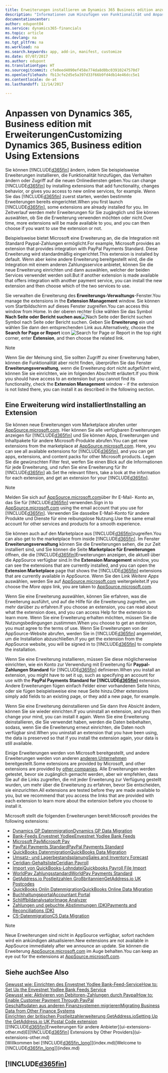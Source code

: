 ```yaml
---
title: Erweiterungen installieren um Dynamics 365 Business edition anzupassen | Microsoft Docs
description: "Informationen zum Hinzufügen von Funktionalität und Anpassungen für Dynamics 365 Business edition erhalten durch die Installation von Erweiterungen."
documentationcenter: 
author: edupont04
ms.service: dynamics365-financials
ms.topic: article
ms.devlang: na
ms.tgt_pltfrm: na
ms.workload: na
ms.search.keywords: app, add-in, manifest, customize
ms.date: 07/07/2017
ms.author: edupont
ms.translationtype: HT
ms.sourcegitcommit: cfe0eed4090ef458e774da8d0bc03910247570d7
ms.openlocfilehash: fb13cfe2d5e5a397d33f66b9fd4db14e46dcc5e1
ms.contentlocale: de-at
ms.lasthandoff: 12/14/2017

---
```

# <a name="customizing-dynamics-365-business-edition-using-extensions"></a><span data-ttu-id="7536f-103">Anpassen von Dynamics 365, Business edition mit Erweiterungen</span><span class="sxs-lookup"><span data-stu-id="7536f-103">Customizing Dynamics 365, Business edition Using Extensions</span></span>
<span data-ttu-id="7536f-104">Sie können [!INCLUDE[d365fin](includes/d365fin_md.md)] ändern, indem Sie beispielsweise Erweiterungen installieren, die Funktionalität hinzufügen, das Verhalten ändern oder Zugriff auf die neuen Onlinediensten geben.</span><span class="sxs-lookup"><span data-stu-id="7536f-104">You can change [!INCLUDE[d365fin](includes/d365fin_md.md)] by installing extensions that add functionality, changes behavior, or gives you access to new online services, for example.</span></span>
<span data-ttu-id="7536f-105">Wenn Sie das [!INCLUDE[d365fin](includes/d365fin_md.md)] zuerst starten, werden bestimmte Erweiterungen bereits eingerichtet.</span><span class="sxs-lookup"><span data-stu-id="7536f-105">When you first launch [!INCLUDE[d365fin](includes/d365fin_md.md)], some extensions are already installed for you.</span></span> <span data-ttu-id="7536f-106">Im Zeitverlauf werden mehr Erweiterungen für Sie zugänglich und Sie können auswählen, ob Sie die Erweiterung verwenden möchten oder nicht.</span><span class="sxs-lookup"><span data-stu-id="7536f-106">Over time, more extensions will be made available to you, and you can then choose if you want to use the extension or not.</span></span>

<span data-ttu-id="7536f-107">Beispielsweise bietet Microsoft eine Erweiterung an, die die Integration mit Standard Paypal-Zahlungen ermöglicht.</span><span class="sxs-lookup"><span data-stu-id="7536f-107">For example, Microsoft provides an extension that provides integration with PayPal Payments Standard.</span></span> <span data-ttu-id="7536f-108">Diese Erweiterung wird standardmäßig eingerichtet.</span><span class="sxs-lookup"><span data-stu-id="7536f-108">This extension is installed by default.</span></span>
<span data-ttu-id="7536f-109">Wenn aber keine andere Erweiterung bereitgestellt wird, die die Integration mit einem anderen Zahlungsservice anbietet, können Sie die neue Erweiterung einrichten und dann auswählen, welcher der beiden Services verwendet werden soll.</span><span class="sxs-lookup"><span data-stu-id="7536f-109">But if another extension is made available that offers integration with another payment service, you can install the new extension and then choose which of the two services to use.</span></span>  

<span data-ttu-id="7536f-110">Sie verwalten die Erweiterung des **Erweiterungs-Verwaltungs**-Fenster.</span><span class="sxs-lookup"><span data-stu-id="7536f-110">You manage the extensions in the **Extension Management** window.</span></span> <span data-ttu-id="7536f-111">Sie können vom Startbildschirm auf dieses Fenster zugreifen.</span><span class="sxs-lookup"><span data-stu-id="7536f-111">You can access this window from Home.</span></span> <span data-ttu-id="7536f-112">In der oberen rechter Ecke wählen Sie das Symbol **Nach Seite oder Bericht suchen aus**![Nach Seite oder Bericht suchen](media/ui-search/search_small.png "")Symbol nach Seite oder Bericht suchen. Geben Sie **Erweiterung** ein und wählen Sie dann den entsprechenden Link aus.</span><span class="sxs-lookup"><span data-stu-id="7536f-112">Alternatively, choose the **Search for Page or Report** icon ![Search for Page or Report](media/ui-search/search_small.png "Search for Page or Report icon") in the top right corner, enter **Extension**, and then choose the related link.</span></span>  

> [!NOTE]  
>   <span data-ttu-id="7536f-113">Wenn Sie der Meinung sind, Sie sollten Zugriff zu einer Erweiterung haben, können die Funktionalität aber nicht finden, überprüfen Sie das Fenster **Erweiterungsverwaltung**, wenn die Erweiterung dort nicht aufgeführt wird, können Sie sie einrichten, wie im folgenden Abschnitt erläutert.</span><span class="sxs-lookup"><span data-stu-id="7536f-113">If you think you should have access to an extension but you cannot find its functionality, check the **Extension Management** window - if the extension is not listed there, you can install it as described in the following section.</span></span>  

## <a name="installing-an-extension"></a><span data-ttu-id="7536f-114">Eine Erweiterung wird installiert</span><span class="sxs-lookup"><span data-stu-id="7536f-114">Installing an Extension</span></span>
<span data-ttu-id="7536f-115">Sie können neue Erweiterungen vom Marketplace abrufen unter [AppSource.microsoft.com](https://appsource.microsoft.com/en-us/marketplace/apps?product=dynamics-365%3Bdynamics-365-for-financials&page=1). Hier können Sie alle verfügbaren Erweiterungen anzeigen für [!INCLUDE[d365fin](includes/d365fin_md.md)] und Sie können Apps, Erweiterungen und Inhaltpakete für andere Microsoft-Produkte abrufen.</span><span class="sxs-lookup"><span data-stu-id="7536f-115">You can get new extensions from the marketplace at [AppSource.microsoft.com](https://appsource.microsoft.com/en-us/marketplace/apps?product=dynamics-365%3Bdynamics-365-for-financials&page=1). Here, you can see all available extensions for [!INCLUDE[d365fin](includes/d365fin_md.md)], and you can get apps, extensions, and content packs for other Microsoft products.</span></span> <span data-ttu-id="7536f-116">Legen Sie die gewünschten Filter fest, werfen Sie einen Blick auf die Informationen für jede Erweiterung, und rufen Sie eine Erweiterung für Ihr [!INCLUDE[d365fin](includes/d365fin_md.md)] ab.</span><span class="sxs-lookup"><span data-stu-id="7536f-116">Set the relevant filters, take a look at the information for each extension, and get an extension for your [!INCLUDE[d365fin](includes/d365fin_md.md)].</span></span>  
> [!NOTE]  
>   <span data-ttu-id="7536f-117">Melden Sie sich auf [AppSource.microsoft.com](https://appsource.microsoft.com/)über Ihr E-Mail- Konto an, das Sie für [!INCLUDE[d365fin](includes/d365fin_md.md)] verwenden.</span><span class="sxs-lookup"><span data-stu-id="7536f-117">Sign in to [AppSource.microsoft.com](https://appsource.microsoft.com/) using the email account that you use for [!INCLUDE[d365fin](includes/d365fin_md.md)].</span></span> <span data-ttu-id="7536f-118">Verwenden Sie dasselbe E-Mail-Konto für andere Produkte und Dienste für eine reibungslose Nutzung.</span><span class="sxs-lookup"><span data-stu-id="7536f-118">Use the same email account for other services and products for a smooth experience.</span></span>  

<span data-ttu-id="7536f-119">Sie können auch auf den Marketplace aus [!INCLUDE[d365fin](includes/d365fin_md.md)]zugreifen.</span><span class="sxs-lookup"><span data-stu-id="7536f-119">You can also get to the marketplace from inside [!INCLUDE[d365fin](includes/d365fin_md.md)].</span></span> <span data-ttu-id="7536f-120">Im Fenster **Erweiterungsverwaltung** können Sie die Erweiterungen sehen, die zur Zeit installiert sind, und Sie können die Seite **Marketplace für Erweiterungen** öffnen, die die [!INCLUDE[d365fin](includes/d365fin_md.md)]Erweiterungen anzeigen, die aktuell über die AppSource verfügbar sind.</span><span class="sxs-lookup"><span data-stu-id="7536f-120">In the **Extension Management** window, you can see the extensions that are currently installed, and you can open the **Extension Marketplace** page that shows the [!INCLUDE[d365fin](includes/d365fin_md.md)] extensions that are currently available in AppSource.</span></span> <span data-ttu-id="7536f-121">Wenn Sie den Link *Weitere Apps* auswählen, werden Sie auf [AppSource.microsoft.com](https://appsource.microsoft.com/en-us/marketplace/apps?product=dynamics-365%3Bdynamics-365-for-financials&page=1) weitergeleitet.</span><span class="sxs-lookup"><span data-stu-id="7536f-121">If you choose the *More apps* link, you are taken to [AppSource.microsoft.com](https://appsource.microsoft.com/en-us/marketplace/apps?product=dynamics-365%3Bdynamics-365-for-financials&page=1).</span></span>  

<span data-ttu-id="7536f-122">Wenn Sie eine Erweiterung auswählen, können Sie erfahren, was die Erweiterung ausführt, und auf die Hilfe für die Erweiterung zugreifen, um mehr darüber zu erfahren.</span><span class="sxs-lookup"><span data-stu-id="7536f-122">If you choose an extension, you can read about what the extension does, and you can access Help for the extension to learn more.</span></span> <span data-ttu-id="7536f-123">Wenn Sie eine Erweiterung erhalten möchten, müssen Sie die Nutzungsbedingungen zustimmen.</span><span class="sxs-lookup"><span data-stu-id="7536f-123">When you choose to get an extension, you must agree to the terms of use.</span></span> <span data-ttu-id="7536f-124">Wenn Sie Erweiterungen von der AppSource-Website abrufen, werden Sie in [!INCLUDE[d365fin](includes/d365fin_md.md)] angemeldet, um die Installation abzuschließen.</span><span class="sxs-lookup"><span data-stu-id="7536f-124">If you get the extension from the AppSource website, you will be signed in to [!INCLUDE[d365fin](includes/d365fin_md.md)] to complete the installation.</span></span>  

<span data-ttu-id="7536f-125">Wenn Sie eine Erweiterung installieren, müssen Sie diese möglicherweise einrichten, wie ein Konto zur Verwendung mit Erweiterung für **Paypal-Zahlungen Standard** für [!INCLUDE[d365fin](includes/d365fin_md.md)] definieren.</span><span class="sxs-lookup"><span data-stu-id="7536f-125">When you install an extension, you might have to set it up, such as specifying an account for use with the **PayPal Payments Standard for [!INCLUDE[d365fin](includes/d365fin_md.md)]** extension.</span></span>
<span data-ttu-id="7536f-126">Andere Erweiterungen fügen einfach Felder einer vorhandenen Seite hinzu, oder sie fügen beispielsweise eine neue Seite hinzu.</span><span class="sxs-lookup"><span data-stu-id="7536f-126">Other extensions simply add fields to an existing page, or they add a new page, for example.</span></span>   

<span data-ttu-id="7536f-127">Wenn Sie eine Erweiterung deinstallieren und Sie dann Ihre Absicht ändern, können Sie sie wieder einrichten.</span><span class="sxs-lookup"><span data-stu-id="7536f-127">If you uninstall an extension, and you then change your mind, you can install it again.</span></span> <span data-ttu-id="7536f-128">Wenn Sie eine Erweiterung deinstallieren, die Sie verwendet haben, werden die Daten beibehalten, sodass, wenn Sie die Erweiterung erneut einrichten, die Daten noch verfügbar sind.</span><span class="sxs-lookup"><span data-stu-id="7536f-128">When you uninstall an extension that you have been using, the data is preserved so that if you install the extension again, your data is still available.</span></span>  

<span data-ttu-id="7536f-129">Einige Erweiterungen werden von Microsoft bereitgestellt, und andere Erweiterungen werden von anderen [anderen Unternehmen](ui-extensions-other.md) bereitgestellt.</span><span class="sxs-lookup"><span data-stu-id="7536f-129">Some extensions are provided by Microsoft, and other extensions are provided by [other companies](ui-extensions-other.md).</span></span> <span data-ttu-id="7536f-130">Alle Erweiterungen werden getestet, bevor sie zugänglich gemacht werden, aber wir empfehlen, dass Sie auf die Links zugreifen, die mit jeder Erweiterung zur Verfügung gestellt wurden, um mehr über die Erweiterung zu erfahren, bevor Sie entscheiden, sie einzurichten.</span><span class="sxs-lookup"><span data-stu-id="7536f-130">All extensions are tested before they are made available to you, but we recommend that you access the links that are provided with each extension to learn more about the extension before you choose to install it.</span></span>  

<span data-ttu-id="7536f-131">Microsoft stellt die folgenden Erweiterungen bereit:</span><span class="sxs-lookup"><span data-stu-id="7536f-131">Microsoft provides the following extensions:</span></span>  

* [<span data-ttu-id="7536f-132">Dynamics GP Datenmigration</span><span class="sxs-lookup"><span data-stu-id="7536f-132">Dynamics GP Data Migration</span></span>](ui-extensions-dynamicsgp-data-migration.md)  
* [<span data-ttu-id="7536f-133">Bank-Feeds Envestnet Yodlee</span><span class="sxs-lookup"><span data-stu-id="7536f-133">Envestnet Yodlee Bank Feeds</span></span>](ui-extensions-yodlee-bank-feeds.md)  
* [<span data-ttu-id="7536f-134">Microsoft Pay</span><span class="sxs-lookup"><span data-stu-id="7536f-134">Microsoft Pay</span></span>](ui-extensions-microsoft-pay-payments.md)
* [<span data-ttu-id="7536f-135">PayPal Payments Standard</span><span class="sxs-lookup"><span data-stu-id="7536f-135">PayPal Payments Standard</span></span>](ui-extensions-paypal-payments-standard.md)  
* [<span data-ttu-id="7536f-136">QuickBooks Datenmigration</span><span class="sxs-lookup"><span data-stu-id="7536f-136">QuickBooks Data Migration</span></span>](ui-extensions-quickbooks-data-migration.md)  
* [<span data-ttu-id="7536f-137">Umsatz- und Lagerbestandsplanung</span><span class="sxs-lookup"><span data-stu-id="7536f-137">Sales and Inventory Forecast</span></span>](ui-extensions-sales-forecast.md)  
* [<span data-ttu-id="7536f-138">Ceridian-Gehaltsliste</span><span class="sxs-lookup"><span data-stu-id="7536f-138">Ceridian Payroll</span></span>](ui-extensions-ceridian-payroll.md)  
* [<span data-ttu-id="7536f-139">Import von QuickBooks-Lohndatei</span><span class="sxs-lookup"><span data-stu-id="7536f-139">Quickbooks Payroll File Import</span></span>](ui-extensions-quickbooks-payroll.md)  
* [<span data-ttu-id="7536f-140">WorldPay Zahlungsstandard</span><span class="sxs-lookup"><span data-stu-id="7536f-140">WorldPay Payments Standard</span></span>](ui-extensions-worldpay-payments-standard.md)
* [<span data-ttu-id="7536f-141">GetAddress.io Postleitzahlen Großbritannien</span><span class="sxs-lookup"><span data-stu-id="7536f-141">GetAddress.io UK Postcodes</span></span>](ui-extensions-getaddressio.md)
* [<span data-ttu-id="7536f-142">QuickBooks Onlin Datenmigration</span><span class="sxs-lookup"><span data-stu-id="7536f-142">QuickBooks Online Data Migration</span></span>](ui-extensions-quickbooks-online-data-migration.md)
* [<span data-ttu-id="7536f-143">Buchhaltungsportal</span><span class="sxs-lookup"><span data-stu-id="7536f-143">Accountant Portal</span></span>](ui-extensions-accountant-portal.md)  
* [<span data-ttu-id="7536f-144">Schliffbildanalysator</span><span class="sxs-lookup"><span data-stu-id="7536f-144">Image Analyzer</span></span>](ui-extensions-image-analyzer.md)
* [<span data-ttu-id="7536f-145">Zahlungen und gebuchte Abstimmungen (DK)</span><span class="sxs-lookup"><span data-stu-id="7536f-145">Payments and Reconciliations (DK)</span></span>](ui-extensions-payments-reconciliation-formats-dk.md)
* [<span data-ttu-id="7536f-146">C5-Datenmigration</span><span class="sxs-lookup"><span data-stu-id="7536f-146">C5 Data Migration</span></span>](ui-extensions-c5-data-migration.md)

> [!NOTE]  
>  <span data-ttu-id="7536f-147">Neue Erweiterungen sind nicht in AppSource verfügbar, sofort nachdem wird ein ankündigen aktualisieren.</span><span class="sxs-lookup"><span data-stu-id="7536f-147">New extensions are not available in AppSource immediately after we announce an update.</span></span> <span data-ttu-id="7536f-148">Sie können die Erweiterung [AppSource.microsoft.com](https://appsource.microsoft.com/en-us/marketplace/apps?product=dynamics-365%3Bdynamics-365-for-financials&page=1) im Auge behalten.</span><span class="sxs-lookup"><span data-stu-id="7536f-148">You can keep an eye out for the extensions at [AppSource.microsoft.com](https://appsource.microsoft.com/en-us/marketplace/apps?product=dynamics-365%3Bdynamics-365-for-financials&page=1).</span></span>

## <a name="see-also"></a><span data-ttu-id="7536f-149">Siehe auch</span><span class="sxs-lookup"><span data-stu-id="7536f-149">See Also</span></span>
[<span data-ttu-id="7536f-150">Gewusst wie: Einrichten des Envestnet Yodlee Bank-Feed-Service</span><span class="sxs-lookup"><span data-stu-id="7536f-150">How to: Set Up the Envestnet Yodlee Bank Feeds Service</span></span>](bank-how-setup-bank-statement-service.md)  
[<span data-ttu-id="7536f-151">Gewusst wie: Aktivieren von Debitoren-Zahlungen durch Paypal</span><span class="sxs-lookup"><span data-stu-id="7536f-151">How to: Enable Customer Payment Through PayPal</span></span>](sales-how-enable-payment-service-extensions.md)  
[<span data-ttu-id="7536f-152">Geschäftsdaten aus anderen Finanzsystemen migrieren</span><span class="sxs-lookup"><span data-stu-id="7536f-152">Migrating Business Data from Other Finance Systems</span></span>](upload-data.md)  
[<span data-ttu-id="7536f-153">Einrichten der britischen Postleitzahlerweiterung GetAddress.io</span><span class="sxs-lookup"><span data-stu-id="7536f-153">Setting Up the GetAddress.io UK Postal Code extension</span></span>](LocalFunctionality/UnitedKingdom/uk-setup-postal-code-service.md)  
<span data-ttu-id="7536f-154">[[!INCLUDE[d365fin](includes/d365fin_md.md)]Erweiterungen für andere Anbieter](ui-extensions-other.md)E</span><span class="sxs-lookup"><span data-stu-id="7536f-154">[[!INCLUDE[d365fin](includes/d365fin_md.md)] Extensions by Other Providers](ui-extensions-other.md)</span></span>  
<span data-ttu-id="7536f-155">[Willkommen bei [!INCLUDE[d365fin_long](includes/d365fin_long_md.md)]](index.md)</span><span class="sxs-lookup"><span data-stu-id="7536f-155">[Welcome to [!INCLUDE[d365fin_long](includes/d365fin_long_md.md)]](index.md)</span></span>  

## [!INCLUDE[d365fin](includes/free_trial_md.md)]

